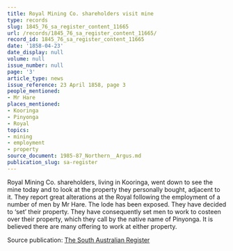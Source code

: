 ```yaml
---
title: Royal Mining Co. shareholders visit mine
type: records
slug: 1845_76_sa_register_content_11665
url: /records/1845_76_sa_register_content_11665/
record_id: 1845_76_sa_register_content_11665
date: '1858-04-23'
date_display: null
volume: null
issue_number: null
page: '3'
article_type: news
issue_reference: 23 April 1858, page 3
people_mentioned:
- Mr Hare
places_mentioned:
- Kooringa
- Pinyonga
- Royal
topics:
- mining
- employment
- property
source_document: 1985-87_Northern__Argus.md
publication_slug: sa-register
---
```


Royal Mining Co. shareholders, living in Kooringa, went down to see the mine today and to look at the property they personally bought, adjacent to it.  They report great alterations at the Royal following the employment of a number of men by Mr Hare.  The lode has been exposed.  They have decided to ‘set’ their property.  They have consequently set men to work to costeen over their property, which they call by the native name of Pinyonga.  It is believed there are many offering to work at either property.


Source publication: [The South Australian Register](/publications/sa-register/)
